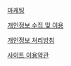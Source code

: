 [마케팅](https://legatist.github.io/legatist/marketing.html)

[개인정보 수집 및 이용](https://legatist.github.io/legatist/privacy.html)

[개인정보 처리방침](https://legatist.github.io/legatist/privacy_policy.html)

[사이트 이용약관](https://legatist.github.io/legatist/terms_of_use.html)
